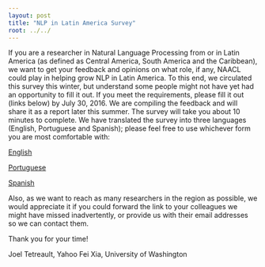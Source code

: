 ```yaml
---
layout: post
title: "NLP in Latin America Survey"
root: ../../
---
```


If you are a researcher in Natural Language Processing from or in
Latin America (as defined as Central America, South America and the
Caribbean), we want to get your feedback and opinions on what role, if
any, NAACL could play in helping grow NLP in Latin America.  To this
end, we circulated this survey this winter, but understand some people
might not have yet had an opportunity to fill it out.  If you meet the
requirements, please fill it out (links below) by July 30, 2016.  We
are compiling the feedback and will share it as a report later this
summer.  The survey will take you about 10 minutes to complete.  We
have translated the survey into three languages (English, Portuguese
and Spanish); please feel free to use whichever form you are most
comfortable with:

[English](https://docs.google.com/forms/d/1mL_sNShyZ2I2rj9HEiWBzKOf-Egft-zSUgLJGtNmMXs/viewform)

[Portuguese](https://docs.google.com/forms/d/149Z8_EzTHSs_ur-P51VlSL0NzfJNF-OS__ktYt-6FHw/viewform)

[Spanish](https://docs.google.com/forms/d/1gMN3JJYwIOlbMJZ9PCpRCgiYzmtF87rpJI3wzVymWB8/viewform)

Also, as we want to reach as many researchers in the region as
possible, we would appreciate it if you could forward the link to your
colleagues we might have missed inadvertently, or provide us with
their email addresses so we can contact them.

Thank you for your time!

Joel Tetreault, Yahoo
Fei Xia, University of Washington